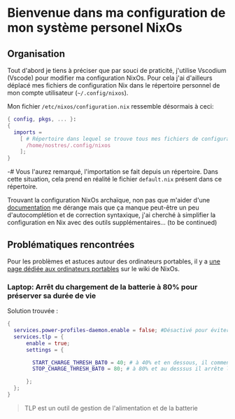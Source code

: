 # Bienvenue dans ma configuration de mon système personel NixOs

## Organisation
Tout d'abord je tiens à préciser que par souci de praticité, j'utilise Vscodium (Vscode) pour modifier ma configuration NixOs. Pour cela j'ai d'ailleurs déplacé mes fichiers de configuration Nix dans le répertoire personnel de mon compte utilisateur (`~/.config/nixos`).

Mon fichier `/etc/nixos/configuration.nix` ressemble désormais à ceci:
```nix
{ config, pkgs, ... }:
{
  imports =
    [ # Répertoire dans lequel se trouve tous mes fichiers de configuration nixos
      /home/nostres/.config/nixos
    ]; 
}
```
-# Vous l'aurez remarqué, l'importation se fait depuis un répertoire. Dans cette situation, cela prend en réalité le fichier `default.nix` présent dans ce répertoire. 


Trouvant la configuration NixOs archaïque, non pas que m'aider d'une [documentation]() me dérange mais que ça manque peut-être un peu d'autocomplétion et de correction syntaxique, j'ai cherché à simplifier la configuration en Nix avec des outils supplémentaires... (to be continued)

## Problématiques rencontrées
Pour les problèmes et astuces autour des ordinateurs portables, il y a [une page dédiée aux ordinateurs portables](https://nixos.wiki/wiki/Laptop) sur le wiki de NixOs.

### Laptop: Arrêt du chargement de la batterie à 80% pour préserver sa durée de vie
Solution trouvée : 
```nix
{
  services.power-profiles-daemon.enable = false; #Désactivé pour éviter les conflits avec tlp
  services.tlp = {
      enable = true;
      settings = {

        START_CHARGE_THRESH_BAT0 = 40; # à 40% et en dessous, il commencer le chargement
        STOP_CHARGE_THRESH_BAT0 = 80; # à 80% et au desssus il arrête le chargement

      };
  };
}
```
> TLP est un outil de gestion de l'alimentation et de la batterie